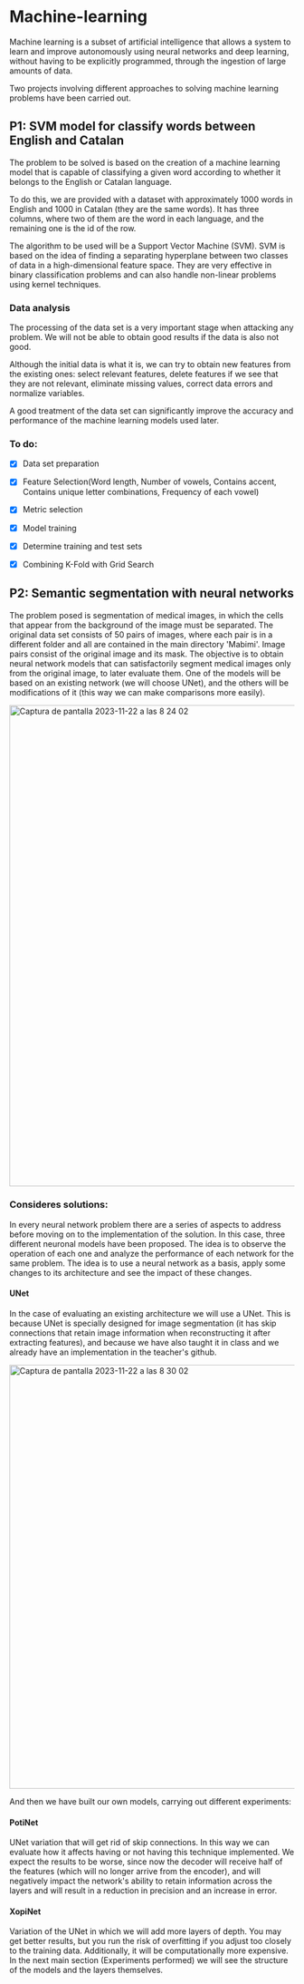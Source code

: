 # Machine-learning

Machine learning is a subset of artificial intelligence that allows a system to learn and improve autonomously using neural networks and deep learning, without having to be explicitly programmed, through the ingestion of large amounts of data.

Two projects involving different approaches to solving machine learning problems have been carried out.

## P1: SVM model for classify words between English and Catalan

The problem to be solved is based on the creation of a machine learning model that is capable of classifying a given word according to whether it belongs to the English or Catalan language.

To do this, we are provided with a dataset with approximately 1000 words in English and 1000 in Catalan (they are the same words). It has three columns, where two of them are the word in each language, and the remaining one is the id of the row.

The algorithm to be used will be a Support Vector Machine (SVM). SVM is based on the idea of finding a separating hyperplane between two classes of data in a high-dimensional feature space. They are very effective in binary classification problems and can also handle non-linear problems using kernel techniques.

### Data analysis

The processing of the data set is a very important stage when attacking any problem. We will not be able to obtain good results if the data is also not good.

Although the initial data is what it is, we can try to obtain new features from the existing ones: select relevant features, delete features if we see that they are not relevant, eliminate missing values, correct data errors and normalize variables.

A good treatment of the data set can significantly improve the accuracy and performance of the machine learning models used later.
​
### To do:

- [X] Data set preparation
- [X] Feature Selection(Word length, Number of vowels, Contains accent, Contains unique letter combinations, Frequency of each vowel)
- [X] Metric selection
- [X] Model training
- [X] Determine training and test sets
- [X] Combining K-Fold with Grid Search


## P2: Semantic segmentation with neural networks


The problem posed is segmentation of medical images, in which the cells that appear from the background of the image must be separated.
The original data set consists of 50 pairs of images, where each pair is in a different folder and all are contained in the main directory 'Mabimi'. Image pairs consist of the original image and its mask.
The objective is to obtain neural network models that can satisfactorily segment medical images only from the original image, to later evaluate them. One of the models will be based on an existing network (we will choose UNet), and the others will be modifications of it (this way we can make comparisons more easily).


<img width="849" alt="Captura de pantalla 2023-11-22 a las 8 24 02" src="https://github.com/maribel95/Machine-learning/assets/61268027/25088701-6287-43f6-8b3d-3f6b5bb52c30">


### Consideres solutions:

In every neural network problem there are a series of aspects to address before moving on to the implementation of the solution. In this case, three different neuronal models have been proposed. The idea is to observe the operation of each one and analyze the performance of each network for the same problem. The idea is to use a neural network as a basis, apply some changes to its architecture and see the impact of these changes.

#### UNet

In the case of evaluating an existing architecture we will use a UNet. This is because UNet is specially designed for image segmentation (it has skip connections that retain image information when reconstructing it after extracting features), and because we have also taught it in class and we already have an implementation in the teacher's github.

<img width="748" alt="Captura de pantalla 2023-11-22 a las 8 30 02" src="https://github.com/maribel95/Machine-learning/assets/61268027/de6a9516-3179-4562-b56e-c63a70e90226">

And then we have built our own models, carrying out different experiments:

#### PotiNet

UNet variation that will get rid of skip connections. In this way we can evaluate how it affects having or not having this technique implemented. We expect the results to be worse, since now the decoder will receive half of the features (which will no longer arrive from the encoder), and will negatively impact the network's ability to retain information across the layers and will result in a reduction in precision and an increase in error.


#### XopiNet

Variation of the UNet in which we will add more layers of depth. You may get better results, but you run the risk of overfitting if you adjust too closely to the training data. Additionally, it will be computationally more expensive.
In the next main section (Experiments performed) we will see the structure of the models and the layers themselves.










